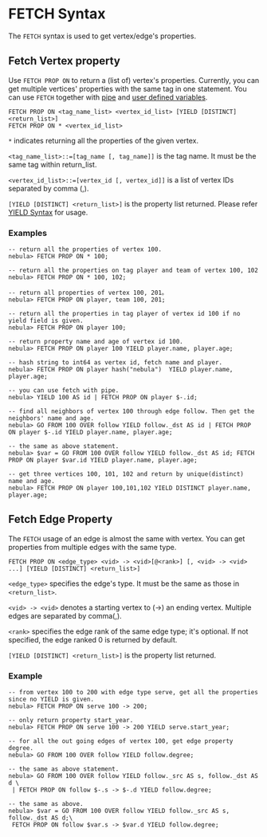 # FETCH Syntax

The `FETCH` syntax is used to get vertex/edge's properties.

## Fetch Vertex property

Use `FETCH PROP ON` to return a (list of) vertex's properties. Currently, you can get multiple vertices' properties with the same tag in one statement. You can use `FETCH` together with [pipe](../../3.language-structure/pipe-syntax.md) and [user defined variables](../../3.language-structure/user-defined-variables.md).

```ngql
FETCH PROP ON <tag_name_list> <vertex_id_list> [YIELD [DISTINCT] <return_list>]
FETCH PROP ON * <vertex_id_list>
```

`*` indicates returning all the properties of the given vertex.

`<tag_name_list>::=[tag_name [, tag_name]]` is the tag name. It must be the same tag within return_list.

`<vertex_id_list>::=[vertex_id [, vertex_id]]` is a list of vertex IDs separated by comma (,).

`[YIELD [DISTINCT] <return_list>]` is the property list returned. Please refer [YIELD Syntax](yield-syntax.md) for usage.

### Examples

```ngql
-- return all the properties of vertex 100.
nebula> FETCH PROP ON * 100;

-- return all the properties on tag player and team of vertex 100, 102
nebula> FETCH PROP ON * 100, 102;

-- return all properties of vertex 100, 201。
nebula> FETCH PROP ON player, team 100, 201;

-- return all the properties in tag player of vertex id 100 if no yield field is given.
nebula> FETCH PROP ON player 100;

-- return property name and age of vertex id 100.
nebula> FETCH PROP ON player 100 YIELD player.name, player.age;

-- hash string to int64 as vertex id, fetch name and player.
nebula> FETCH PROP ON player hash("nebula")  YIELD player.name, player.age;

-- you can use fetch with pipe.
nebula> YIELD 100 AS id | FETCH PROP ON player $-.id;

-- find all neighbors of vertex 100 through edge follow. Then get the neighbors' name and age.
nebula> GO FROM 100 OVER follow YIELD follow._dst AS id | FETCH PROP ON player $-.id YIELD player.name, player.age;

-- the same as above statement.
nebula> $var = GO FROM 100 OVER follow YIELD follow._dst AS id; FETCH PROP ON player $var.id YIELD player.name, player.age;

-- get three vertices 100, 101, 102 and return by unique(distinct) name and age.
nebula> FETCH PROP ON player 100,101,102 YIELD DISTINCT player.name, player.age;
```

## Fetch Edge Property

The `FETCH` usage of an edge is almost the same with vertex.
You can get properties from multiple edges with the same type.

```ngql
FETCH PROP ON <edge_type> <vid> -> <vid>[@<rank>] [, <vid> -> <vid> ...] [YIELD [DISTINCT] <return_list>]
```

`<edge_type>` specifies the edge's type. It must be the same as those in `<return_list>`.

`<vid> -> <vid>` denotes a starting vertex to (->) an ending vertex. Multiple edges are separated by comma(,).

`<rank>` specifies the edge rank of the same edge type; it's optional. If not specified, the edge ranked 0 is returned by default.

`[YIELD [DISTINCT] <return_list>]` is the property list returned.

### Example

```ngql
-- from vertex 100 to 200 with edge type serve, get all the properties since no YIELD is given.
nebula> FETCH PROP ON serve 100 -> 200;

-- only return property start_year.
nebula> FETCH PROP ON serve 100 -> 200 YIELD serve.start_year;

-- for all the out going edges of vertex 100, get edge property degree.
nebula> GO FROM 100 OVER follow YIELD follow.degree;

-- the same as above statement.
nebula> GO FROM 100 OVER follow YIELD follow._src AS s, follow._dst AS d \
 | FETCH PROP ON follow $-.s -> $-.d YIELD follow.degree;

-- the same as above.
nebula> $var = GO FROM 100 OVER follow YIELD follow._src AS s, follow._dst AS d;\
 FETCH PROP ON follow $var.s -> $var.d YIELD follow.degree;
```
